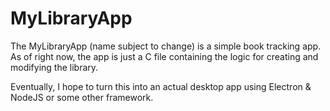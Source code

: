 # MyLibraryApp

The MyLibraryApp (name subject to change) is a simple book tracking app. As of right now, the app is just a C file containing the logic for creating and  modifying the library.

Eventually, I hope to turn this into an actual desktop app using Electron & NodeJS or some other framework.

